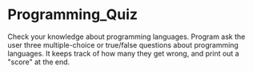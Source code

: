 # Programming_Quiz
Check your knowledge about programming languages.
Program ask the user three multiple-choice or true/false questions about programming languages. 
It keeps track of how many they get wrong, and print out a "score" at the end.
